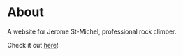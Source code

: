 # About 
A website for Jerome St-Michel, professional rock climber.

Check it out [here](www.jeromestmichel.com)!
